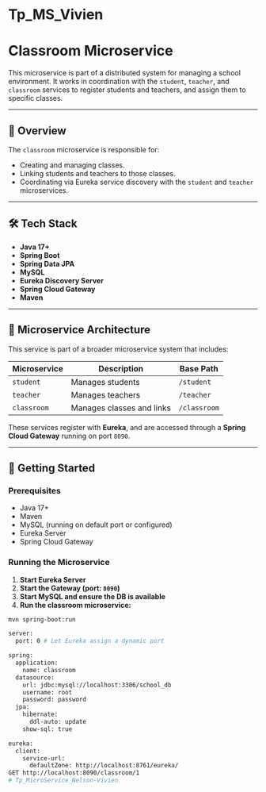 # Tp_MS_Vivien
# Classroom Microservice

This microservice is part of a distributed system for managing a school environment. It works in coordination with the `student`, `teacher`, and `classroom` services to register students and teachers, and assign them to specific classes.

---

## 🧠 Overview

The `classroom` microservice is responsible for:
- Creating and managing classes.
- Linking students and teachers to those classes.
- Coordinating via Eureka service discovery with the `student` and `teacher` microservices.

---

## 🛠️ Tech Stack

- **Java 17+**
- **Spring Boot**
- **Spring Data JPA**
- **MySQL**
- **Eureka Discovery Server**
- **Spring Cloud Gateway**
- **Maven**

---

## 🧩 Microservice Architecture

This service is part of a broader microservice system that includes:

| Microservice | Description       | Base Path |
|--------------|-------------------|-----------|
| `student`    | Manages students  | `/student` |
| `teacher`    | Manages teachers  | `/teacher` |
| `classroom`  | Manages classes and links | `/classroom` |

These services register with **Eureka**, and are accessed through a **Spring Cloud Gateway** running on port `8090`.

---

## 🚀 Getting Started

### Prerequisites

- Java 17+
- Maven
- MySQL (running on default port or configured)
- Eureka Server
- Spring Cloud Gateway

### Running the Microservice

1. **Start Eureka Server**
2. **Start the Gateway (port: `8090`)**
3. **Start MySQL and ensure the DB is available**
4. **Run the classroom microservice:**

```bash
mvn spring-boot:run

server:
  port: 0 # Let Eureka assign a dynamic port

spring:
  application:
    name: classroom
  datasource:
    url: jdbc:mysql://localhost:3306/school_db
    username: root
    password: password
  jpa:
    hibernate:
      ddl-auto: update
    show-sql: true

eureka:
  client:
    service-url:
      defaultZone: http://localhost:8761/eureka/
GET http://localhost:8090/classroom/1
#   T p _ M i c r o S e r v i c e _ N e l s o n - V i v i e n  
 